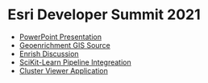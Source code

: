 # Esri Developer Summit 2021

* [PowerPoint Presentation]()
* [Geoenrichment GIS Source](https://knu2xs.github.io/business-analyst-python-api-examples/notebooks/introspection.htm#GIS-Source)
* [Enrish Discussion](https://storymaps.arcgis.com/stories/a02f8906428b41b5a221fc1c7ff4cb2b)
* [SciKit-Learn Pipeline Integreation](https://knu2xs.github.io/business-analyst-python-api-examples/notebooks/pipelines-clustering.htm#Clustering-Block-Groups-Using-Demographics)
* [Cluster Viewer Application](https://bateam.maps.arcgis.com/apps/webappviewer/index.html?id=c075c0eed3c948609ee9343da865e464)
